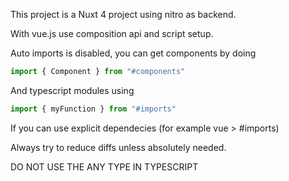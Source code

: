 This project is a Nuxt 4 project using nitro as backend.

With vue.js use composition api and script setup.

Auto imports is disabled, you can get components by doing
```ts
import { Component } from "#components"
```

And typescript modules using
```ts
import { myFunction } from "#imports"
```
If you can use explicit dependecies (for example vue > #imports)

Always try to reduce diffs unless absolutely needed.


DO NOT USE THE ANY TYPE IN TYPESCRIPT